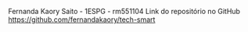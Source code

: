 Fernanda Kaory Saito - 1ESPG - rm551104
Link do repositório no GitHub
https://github.com/fernandakaory/tech-smart
